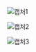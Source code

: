 ![캡처1](https://github.com/user-attachments/assets/0f218ce9-21ca-433e-8c82-f2b1dd563370)








![캡처2](https://github.com/user-attachments/assets/2bd2c66b-48ff-4879-8113-632c3ac05b52)









![캡처3](https://github.com/user-attachments/assets/351009a4-a133-47aa-b75a-c3262255f4ab)
